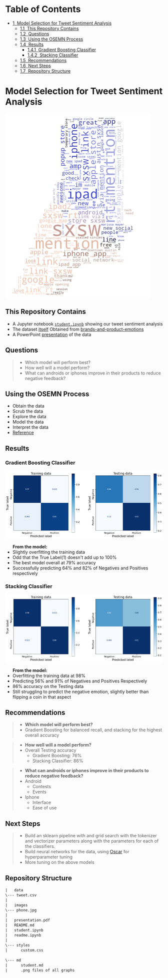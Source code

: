<h1>Table of Contents<span class="tocSkip"></span></h1>
<div class="toc"><ul class="toc-item"><li><span><a href="#Model-Selection-for-Tweet-Sentiment-Analysis" data-toc-modified-id="Model-Selection-for-Tweet-Sentiment-Analysis-1"><span class="toc-item-num">1&nbsp;&nbsp;</span>Model Selection for Tweet Sentiment Analysis</a></span><ul class="toc-item"><li><span><a href="#This-Repository-Contains" data-toc-modified-id="This-Repository-Contains-1.1"><span class="toc-item-num">1.1&nbsp;&nbsp;</span>This Repository Contains</a></span></li><li><span><a href="#Questions" data-toc-modified-id="Questions-1.2"><span class="toc-item-num">1.2&nbsp;&nbsp;</span>Questions</a></span></li><li><span><a href="#Using-the-OSEMN-Process" data-toc-modified-id="Using-the-OSEMN-Process-1.3"><span class="toc-item-num">1.3&nbsp;&nbsp;</span>Using the OSEMN Process</a></span></li><li><span><a href="#Results" data-toc-modified-id="Results-1.4"><span class="toc-item-num">1.4&nbsp;&nbsp;</span>Results</a></span><ul class="toc-item"><li><span><a href="#Gradient-Boosting-Classifier" data-toc-modified-id="Gradient-Boosting-Classifier-1.4.1"><span class="toc-item-num">1.4.1&nbsp;&nbsp;</span>Gradient Boosting Classifier</a></span></li><li><span><a href="#Stacking-Classifier" data-toc-modified-id="Stacking-Classifier-1.4.2"><span class="toc-item-num">1.4.2&nbsp;&nbsp;</span>Stacking Classifier</a></span></li></ul></li><li><span><a href="#Recommendations" data-toc-modified-id="Recommendations-1.5"><span class="toc-item-num">1.5&nbsp;&nbsp;</span>Recommendations</a></span></li><li><span><a href="#Next-Steps" data-toc-modified-id="Next-Steps-1.6"><span class="toc-item-num">1.6&nbsp;&nbsp;</span>Next Steps</a></span></li><li><span><a href="#Repository-Structure" data-toc-modified-id="Repository-Structure-1.7"><span class="toc-item-num">1.7&nbsp;&nbsp;</span>Repository Structure</a></span></li></ul></li></ul></div>

# Model Selection for Tweet Sentiment Analysis

![output_43_0.png](/md/output_43_0.png)

## This Repository Contains
 -  A Jupyter notebook <a href="https://github.com/skelouse/mod-4-project/blob/master/student.ipynb">`student.ipynb`</a> showing our tweet sentiment analysis
 - The dataset <a href="https://github.com/skelouse/mod-3-project/blob/master/data/tweet.csv">itself</a> Obtained from <a href="https://data.world/crowdflower/brands-and-product-emotions">brands-and-product-emotions</a>
 - A PowerPoint <a href="https://github.com/skelouse/mod-4-project/blob/master/presentation.pdf">presentation</a> of the data

## Questions
> * Which model will perform best?
> * How well will a model perform?
> * What can androids or iphones improve in their products to reduce negative feedback?

## Using the OSEMN Process
- Obtain the data
- Scrub the data
- Explore the data
- Model the data
- Interpret the data
- <a href="https://machinelearningmastery.com/how-to-work-through-a-problem-like-a-data-scientist/">Reference</a>

## Results


### Gradient Boosting Classifier

![output_75_1.png](/md/output_75_1.png)
<div class="shadow alert alert-info">
    <ul><b>From the model:</b>
<li>Slightly overfitting the training data</li>
<li>Odd that the True Label(1) doesn't add up to 100%</li>
<li>The best model overall at 79% accuracy</li>
<li>Successfully predicting 64% and 82% of Negatives and Positives respectively</li>
</ul>
</div>

### Stacking Classifier

![output_109_1.png](/md/output_109_1.png)

<div class="shadow alert alert-info">
    <ul><b>From the model:</b>
<li>Overfitting the training data at 98%</li>
<li>Predicting 56% and 91% of Negatives and Positives Respectively</li>
<li>86% accuracy on the Testing data</li>
<li>Still struggling to predict the negative emotion,  slightly better than flipping a coin in that aspect</li>
</ul>
</div>

## Recommendations

> * **Which model will perform best?**
>  * Gradient Boosting for balanced recall, and stacking for the highest overall accuracy

> * **How well will a model perform?**
>  * Overall Testing accuracy
>    * Gradient Boosting: 76%
>    * Stacking Classifier: 86%

> * **What can androids or iphones improve in their products to reduce negative feedback?**
>  * Android
>    * Contests
>    * Events
>  * Iphone
>    * Interface
>    * Ease of use

## Next Steps
> * Build an sklearn pipeline with and grid search with the tokenizer and vectorizer parameters along with the parameters for each of the classifiers.
> * Build neural networks for the data, using [Oscar](http://oscar.calldesk.ai/) for hyperparameter tuning
> * More tuning on the above models

## Repository Structure

```
|   data
\--- tweet.csv
|
|   images
\--- phone.jpg
|
|   presentation.pdf
|   README.md
|   student.ipynb
|   readme.ipynb
|       
\--- styles
|      custom.css

\--- md
|      student.md
|      .png files of all graphs

```


```python

```
